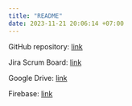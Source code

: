 ```yaml
---
title: "README"
date: 2023-11-21 20:06:14 +07:00
---
```


GitHub repository: [link](https://github.com/rcl1/book-flow)

Jira Scrum Board: [link](https://rmit-s3925997.atlassian.net/browse/BC-4)

Google Drive: [link](https://drive.google.com/drive/folders/1hIlpJ6_Myzv7xrbr0IggircRQ9FKxLrK?usp=sharing)

Firebase: [link](https://console.firebase.google.com/u/0/project/bookflow-e7dbd/overview)
